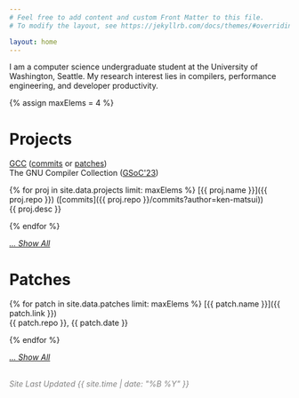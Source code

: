```yaml
---
# Feel free to add content and custom Front Matter to this file.
# To modify the layout, see https://jekyllrb.com/docs/themes/#overriding-theme-defaults

layout: home
---
```


I am a computer science undergraduate student at the University of Washington, Seattle.  My research interest lies in compilers, performance engineering, and developer productivity.

{% assign maxElems = 4 %}

# Projects

[GCC](https://gcc.gnu.org) ([commits](https://github.com/gcc-mirror/gcc/commits?author=ken-matsui) or [patches](https://gcc.gnu.org/git/?p=gcc.git&a=search&h=HEAD&st=author&s=kmatsui%40gcc.gnu.org))<br>
The GNU Compiler Collection ([GSoC'23](https://summerofcode.withgoogle.com/programs/2023/projects/SuvI1tlp))

{% for proj in site.data.projects limit: maxElems %}
[{{ proj.name }}]({{ proj.repo }}) ([commits]({{ proj.repo }}/commits?author=ken-matsui))<br>
{{ proj.desc }}

{% endfor %}

*[... Show All](/projects)*

# Patches

{% for patch in site.data.patches limit: maxElems %}
[{{ patch.name }}]({{ patch.link }})<br>
{{ patch.repo }}, {{ patch.date }}

{% endfor %}

*[... Show All](/patches)*

<br>
<em style="color: #828282;">Site Last Updated {{ site.time | date: "%B %Y" }}</em>
